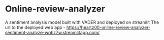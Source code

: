 # Online-review-analyzer
A sentiment analysis model built with VADER and deployed on streamlit
The url to the deployed web app - https://heartz00-online-review-analyzer-sentiment-analyze-wqhz7w.streamlitapp.com/
